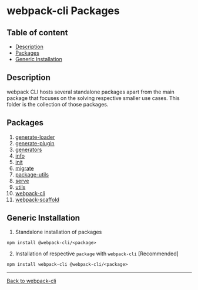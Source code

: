 # webpack-cli Packages

## Table of content

-   [Description](#description)
-   [Packages](#packages)
-   [Generic Installation](#generic-installation)

## Description

webpack CLI hosts several standalone packages apart from the main package that focuses on the solving respective smaller use cases.
This folder is the collection of those packages.

## Packages

1. [generate-loader](https://github.com/webpack/webpack-cli/tree/master/packages/generate-loader)
2. [generate-plugin](https://github.com/webpack/webpack-cli/tree/master/packages/generate-plugin)
3. [generators](https://github.com/webpack/webpack-cli/tree/master/packages/generators)
4. [info](https://github.com/webpack/webpack-cli/tree/master/packages/info)
5. [init](https://github.com/webpack/webpack-cli/tree/master/packages/init)
6. [migrate](https://github.com/webpack/webpack-cli/tree/master/packages/migrate)
7. [package-utils](https://github.com/webpack/webpack-cli/tree/master/packages/package-utils)
8. [serve](https://github.com/webpack/webpack-cli/tree/master/packages/serve)
9. [utils](https://github.com/webpack/webpack-cli/tree/master/packages/utils)
10. [webpack-cli](https://github.com/webpack/webpack-cli/tree/master/packages/webpack-cli)
11. [webpack-scaffold](https://github.com/webpack/webpack-cli/tree/master/packages/webpack-scaffold)

## Generic Installation

1. Standalone installation of packages

```shell
npm install @webpack-cli/<package>
```

2. Installation of respective `package` with `webpack-cli` [Recommended]

```shell
npm install webpack-cli @webpack-cli/<package>
```

---

[Back to webpack-cli](https://github.com/webpack/webpack-cli)
